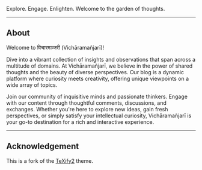 Explore. Engage. Enlighten. Welcome to the garden of thoughts.

---

## About

Welcome to विचारमञ्जरी (Vichāramañjarī)!

Dive into a vibrant collection of insights and observations that span across a multitude of domains. At Vichāramañjarī, we believe in the power of shared thoughts and the beauty of diverse perspectives. Our blog is a dynamic platform where curiosity meets creativity, offering unique viewpoints on a wide array of topics.

Join our community of inquisitive minds and passionate thinkers. Engage with our content through thoughtful comments, discussions, and exchanges. Whether you're here to explore new ideas, gain fresh perspectives, or simply satisfy your intellectual curiosity, Vichāramañjarī is your go-to destination for a rich and interactive experience.



---

## Acknowledgement

This is a fork of the [TeXify2](https://github.com/weastur/hugo-texify2) theme.
